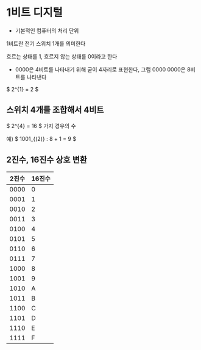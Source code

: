 # 1비트 디지털

- 기본적인 컴퓨터의 처리 단위

1비트란 전기 스위치 1개를 의미한다

흐르는 상태를 1, 흐르지 않는 상태를 0이라고 한다

- 0000은 4비트를 나타내기 위해 굳이 4자리로 표현한다, 그럼 0000 0000은 8비트를 나타낸다

$ 2^{1} = 2 $

## 스위치 4개를 조합해서 4비트

$ 2^{4} = 16 $ 가지 경우의 수

예) $ 1001_{(2)} : 8 + 1 = 9 $

## 2진수, 16진수 상호 변환

| 2진수 | 16진수 |
|-------|-------|
| 0000  | 0     |
| 0001  | 1     |
| 0010  | 2     |
| 0011  | 3     |
| 0100  | 4     |
| 0101  | 5     |
| 0110  | 6     |
| 0111  | 7     |
| 1000  | 8     |
| 1001  | 9     |
| 1010  | A     |
| 1011  | B     |
| 1100  | C     |
| 1101  | D     |
| 1110  | E     |
| 1111  | F     |